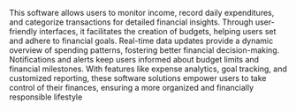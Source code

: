 This software allows users to monitor income, record daily expenditures, and categorize transactions for detailed financial insights. Through user-friendly interfaces, it facilitates the creation of budgets, helping users set and adhere to financial goals. Real-time data updates provide a dynamic overview of spending patterns, fostering better financial decision-making. Notifications and alerts keep users informed about budget limits and financial milestones. With features like expense analytics, goal tracking, and customized reporting, these software solutions empower users to take control of their finances, ensuring a more organized and financially responsible lifestyle
